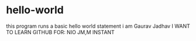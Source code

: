 # hello-world
this program runs a basic hello world statement
i am Gaurav Jadhav
I WANT TO LEARN GITHUB
FOR:	NIO	
 JM,M
INSTANT
